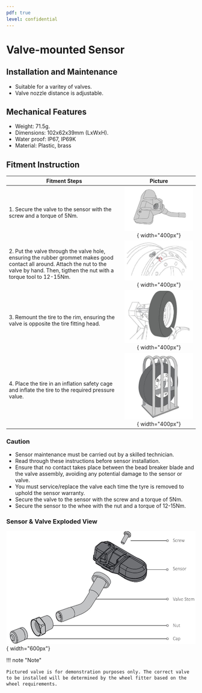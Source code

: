 ```yaml
---
pdf: true
level: confidential
---
```


# Valve-mounted Sensor

## Installation and Maintenance

- Suitable for a varitey of valves.
- Valve nozzle distance is adjustable.

## Mechanical Features

- Weight: 71.5g.
- Dimensions: 102x62x39mm (LxWxH).
- Water proof: IP67, IP69K
- Material: Plastic, brass

## Fitment Instruction

|**Fitment Steps** | **Picture**                        |
|----------------|:--------:|
| 1. Secure the valve to the sensor with the screw and a torque of 5Nm.  | ![Step 1](images/valve_mounted_instruction_step1.JPG){ width="400px"}        |
| 2. Put the valve through the valve hole, ensuring the rubber grommet makes good contact all around. Attach the nut to the valve by hand. Then, tigthen the nut with a torque tool to 12-15Nm.  | ![Step 2](images/valve_mounted_instruction_step2.JPG){ width="400px"}             |
| 3. Remount the tire to the rim, ensuring the valve is opposite the tire fitting head.  | ![Step 3](images/valve_mounted_instruction_step3.JPG){ width="400px"}       |
| 4. Place the tire in an inflation safety cage and inflate the tire to the required pressure value.  | ![Step 4](images/valve_mounted_instruction_step4.JPG){ width="400px"}        |

### Caution

- Sensor maintenance must be carried out by a skilled technician.
- Read through these instructions before sensor installation.
- Ensure that no contact takes place between the bead breaker blade and the valve assembly, avoiding any potential damage to the sensor or valve.
- You must service/replace the valve each time the tyre is removed to uphold the sensor warranty.
- Secure the valve to the sensor with the screw and a torque of 5Nm.
- Secure the sensor to the whee with the nut and a torque of 12-15Nm.

### Sensor & Valve Exploded View

![Valve-mounted Sensor](images/valve_mounted_sensor.JPG){ width="600px"}

!!! note "Note"

    Pictured valve is for demonstration purposes only. The correct valve to be installed will be determined by the wheel fitter based on the wheel requirements.
